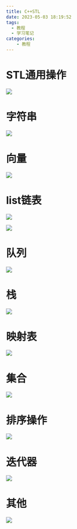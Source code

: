 ```yaml
---
title: C++STL
date: 2023-05-03 18:19:52
tags:
  - 教程
  - 学习笔记
categories:
	- 教程
---
```


# STL通用操作

![](STL通用.jpg)

# 字符串

![](string.jpg)

# 向量

![](vector.jpg)

# list链表

![](list1.jpg)

![](list2.jpg)

# 队列

![](队列.jpg)

# 栈

![](栈.jpg)

# 映射表

![](map.jpg)

# 集合

![](set.jpg)

# 排序操作

![](sort.jpg)

# 迭代器

![](迭代器.jpg)

# 其他

![](其他操作.jpg)

